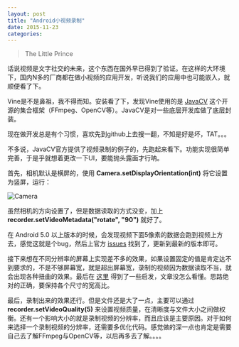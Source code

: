 ```yaml
---
layout: post
title: "Android小视频录制"
date: 2015-11-23
categories:
---
```


> The Little Prince

话说视频是文字社交的未来，这个东西在国外早已得到了验证。在这样的大环境下，国内N多的厂商都在做小视频的应用开发，听说我们的应用中也可能嵌入，就顺便看了下。

Vine是不是鼻祖，我不得而知。安装看了下，发现Vine使用的是 [JavaCV](https://github.com/bytedeco) 这个开源的集合框架（FFmpeg、OpenCV等）。JavaCV是对一些底层开发库做了底层封装。

现在做开发总是有个习惯，喜欢先到github上去搜一翻，不知是好是坏，TAT。。。

不多说，JavaCV官方提供了视频录制的例子的，先跑起来看下。功能实现很简单完善，于是乎就想着更改一下UI，要能抛头露面才行呐。

首先，相机默认是横屏的，使用 **Camera.setDisplayOrientation(int)** 将它设置为竖屏，运行：

![Camera](http://7xnzl2.com1.z0.glb.clouddn.com/camera_orientation.png)

虽然相机的方向设置了，但是数据读取的方式没变，加上 **recorder.setVideoMetadata("rotate", "90")** 就好了。

在 Android 5.0 以上版本的时候，会发现视频下面5像素的数据会跑到视频上方去，感觉这就是个bug，然后上官方 [issues](https://github.com/bytedeco/javacv/issues/190) 找到了，更新到最新的版本即可。

接下来想在不同分辨率的屏幕上实现差不多的效果，如果设置固定的值是肯定达不到要求的，不是不够屏幕宽，就是超出屏幕宽，录制的视频因为数据读取不当，就会出现各种扭曲的效果。最后在 [这里](http://blog.csdn.net/yanzi1225627/article/details/17652643) 得到了一些启发，文章没怎么看懂。思路绝对的正确，要保持各个尺寸的宽高比。

最后，录制出来的效果还行。但是文件还是大了一点，主要可以通过 **recorder.setVideoQuality(5)** 来设置视频质量，在清晰度与文件大小之间做权衡。还有一个影响大小的就是录制视频的分辨率，而且应该是主要原因。对于如何来选择一个录制视频的分辨率，还需要多优化代码。感觉做的深一点也肯定是需要自己去了解FFmpeg与OpenCV等，以后再多去了解。。。。